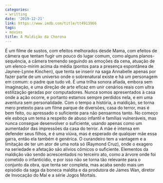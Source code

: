 ```yaml
---
categories:
- writting
date: '2019-12-21'
link: https://www.imdb.com/title/tt4913966
tags:
- movies
title: A Maldição da Chorona
---
```


É um filme de sustos, com efeitos melhorados desde Mama, com efeitos de câmera que tentam fugir um pouco do lugar comum, como alguns planos-sequência, a câmera tremendo seguindo as emoções da cena, atuação de um elenco-mirim acima da média (pontos para a presença espontânea de Jaynee-Lynne Kinchen), que tenta se inserir na saga Annabelle apenas por fazer parte de um universo onde o sobrenatural existe e há um personagem em comum: o padre que tudo vê. É uma trilha sonora afiada, embora sem imaginação, e uma direção de arte eficaz em unir cenários reais com ultra estilização geradas por computadores. Nunca somos apresentados à casa onde a ação ocorre, e portanto estamos sempre perdidos nela, e em uma aventura sem personalidade. Com o tempo a história, a maldição, se torna mero pretexto para um filme parque de diversões, casa do terror, mas é bem feito, ou apressado o suficiente para não pensarmos tanto. No começo ele esboça um tema a respeito de abuso infantil e famílias vulneráveis, mas nunca consegue desenvolver o suficiente, usando apenas como um aumentador das impressões da casa do terror. A mãe é intensa em defender seus filhos, e é uma viúva, mas é esperado de qualquer mãe essa garra, então ela também é genérica. O curandeiro tem a vantagem e a limitação de ter um ator de uma nota só (Raymond Cruz), onde o exagero na seriedade e afetação são alívios cômicos o suficiente. Elementos da maldição vão sendo acrescentados no terceiro ato, como a árvore onde foi cometido o infanticídio, e por isso não se torna tão relevante para o conjunto da obra, que tenta ser completa, mas acaba sendo mais um episódio da saga da boneca maldita e da produtora de James Wan, diretor de Invocação do Mal e a série Jogos Mortais.